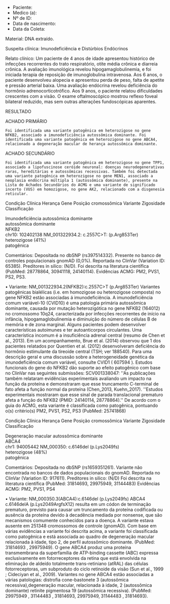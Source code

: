 - Paciente: 
- Medico (a):
- Nº de ID: 
- Data de nascimento:
- Data da Coleta:

Material: DNA extraído.

Suspeita clínica:  Imunodeficiência e Distúrbios Endócrinos

Relato clínico: Um paciente de 4 anos de idade apresentou histórico de infecções recorrentes do trato respiratório, otite média crônica e diarreia crônica. A avaliação imunológica revelou hipogamaglobulinemia, e foi iniciada terapia de reposição de imunoglobulina intravenosa. Aos 6 anos, o paciente desenvolveu alopecia e apresentou perda de peso, falta de apetite e pressão arterial baixa. Uma avaliação endócrina revelou deficiência do hormônio adrenocorticotrófico. Aos 9 anos, o paciente relatou dificuldades crescentes com a visão. O exame oftalmoscópico mostrou reflexo foveal bilateral reduzido, mas sem outras alterações fundoscópicas aparentes.

RESULTADO

ACHADO PRIMÁRIO

```Foi identificada uma variante patogênica em heterozigose no gene NFKB2, associado a imunodeficiência autossômica dominante. Foi identificada uma variante patogênica em heterozigose no gene ABCA4, relacionado a degeneração macular de herança autossômica dominante.```
       
ACHADO SECUNDÁRIO

```Foi identificada uma variante patogênica em heterozigose no gene TPP1, associado a lipofuscinose ceróide neuronal: doenças neurodegenerativas raras, hereditárias e autossômicas recessivas. Também foi detectada uma variante patogênica em heterozigose no gene MEN1, associado a neoplasia endócrina múltipla 1 (autossômica dominante), presente na Lista de Achados Secundários do ACMG e uma variante de significado incerto (VUS) em homozigose, no gene AK2, relacionado com a disgenesia reticular.```


Condição Clínica	Herança	Gene	Posição cromossômica	Variante	Zigosidade	Classificação

Imunodeficiência
autossômica dominante	
autossômica dominante	
NFKB2	
chr10: 102402138 
	NM_001322934.2: c.2557C>T: (p.Arg853Ter)	
heterozigose
(41%)	
patogênica

Comentários:
Depositada no dbSNP (rs397514332).
Presente no banco de controles populacionais gnomAD (0,0%).
Reportada no ClinVar (Variation ID: 65385).
Preditores in silico: (N/D).
Foi descrita na literatura científica (PubMed: 28778864, 30941118, 24140114).
Evidências ACMG: PM2, PVS1, PS2, PS3.

•	Variante: NM_001322934.2(NFKB2):c.2557C>T (p.Arg853Ter)
Variantes patogênicas bialélicas (i.e. em homozigose ou heterozigose composta) no gene NFKB2 estão associadas á imunodeficiência.
A imunodeficiência comum variável-10 (CVID10) é uma patologia primária autossômica dominante, causada por mutação heterozigótica no gene NFKB2 (164012) no cromossomo 10q24, caracterizada por infecções recorrentes de início na infância, hipogamaglobulinemia e diminuição do número de células B de memória e de zona marginal. Alguns pacientes podem desenvolver características autoimunes e ter autoanticorpos circulantes. Uma característica incomum é a insuficiência adrenal central (resumo de Chen et al., 2013). Em um acompanhamento, Brue et al. (2014) observou que 1 dos pacientes relatados por Quentien et al. (2012) desenvolveram deficiência do hormônio estimulante da tireoide central (TSH; ver 188540). 
 Para uma descrição geral e uma discussão sobre a heterogeneidade genética da imunodeficiência comum variável, consulte CVID1 ( 607594 ).
Estudos funcionais do gene do NFKB2 dão suporte ao efeito patogênico com base no ClinVar nas seguintes submissões: SCV001338047: ''As publicações também relataram evidências experimentais avaliando um impacto na função da proteína e demonstraram que esse truncamento C-terminal de fato afeta a função normal da proteína (Chen_2013, Kuehn_2017). ''Estudos experimentais mostraram que esse sinal de parada translacional prematuro afeta a função do NFKB2 (PMID: 24140114, 28778864).''
De acordo com o guia do ACMG, esta variante é classificada como patogênica, pontuando o(s) critério(s) PM2, PVS1, PS2, PS3 (PubMed: 25741868)

Condição Clínica	Herança	Gene	Posição cromossômica	Variante	Zigosidade	Classificação

Degeneração macular	
autossômica dominante	
ABCA4	
chr1: 94005442
	NM_000350: c.6146del (p.Lys2049fs)	
heterozigose
(48%)	
patogênica

Comentários:
Depositada no dbSNP (rs1659351261).
Variante não encontrada no bancos de dados populacionais do gnomAD.
Reportada no ClinVar (Variation ID: 917611).
Preditores in silico: (N/D)
Foi descrita na literatura científica (PubMed: 31814693, 29975949, 31144483)
Evidências ACMG: PM2, PVS1, PS4

•	Variante: NM_000350.3(ABCA4):c.6146del (p.Lys2049fs)
ABCA4 c.6146delA (p.Lys2049ArgfsX12) resulta em um códon de terminação prematuro, previsto para causar um truncamento da proteína codificada ou ausência da proteína devido à decadência mediada por nonsense, que são mecanismos comumente conhecidos para a doença. A variante estava ausente em 251348 cromossomos de controle (gnomAD). Com base em várias evidências a variante foi descrita acima, a variante foi classificada como patogênica e está associada ao quadro de degeneração macular relacionada à idade, tipo 2, de perfil autossômico dominante.
 (PubMed: 31814693 ‚ 29975949).
O gene ABCA4 produz uma proteína transmembrana da superfamília de ATP-binding cassette (ABC) expressa exclusivamente em fotorreceptores da retina que está envolvida na eliminação de aldeído totalmente trans-retiniano (atRAL) das células fotorreceptoras, um subproduto do ciclo retinoide da visão (Sun et al., 1999 ; Cideciyan et al., 2009).
Variantes no gene ABCA4 estão associadas a várias patologias: distrofia cone-bastonete 3 (autossômica recessiva),degeneração macular, relacionada à idade, 2 (autossômica dominante) retinite pigmentosa 19 (autossômica recessiva). (PubMed: 29975949 ‚ 31144483 ‚ 31814693, 29975949‚ 31144483 ‚ 31814693).

       


